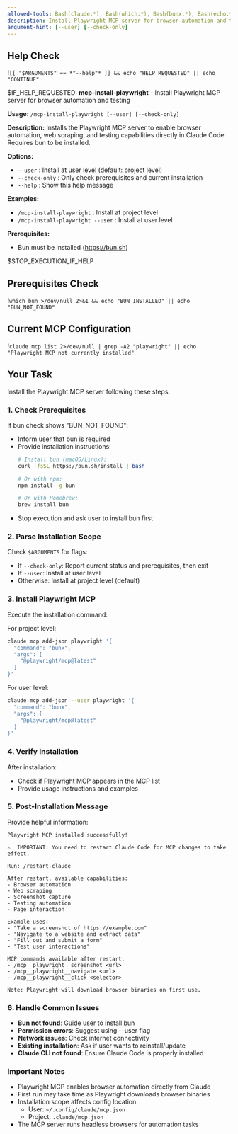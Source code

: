 ```yaml
---
allowed-tools: Bash(claude:*), Bash(which:*), Bash(bunx:*), Bash(echo:*)
description: Install Playwright MCP server for browser automation and testing
argument-hint: [--user] [--check-only]
---
```


## Help Check
!`[[ "$ARGUMENTS" == *"--help"* ]] && echo "HELP_REQUESTED" || echo "CONTINUE"`

$IF_HELP_REQUESTED:
**mcp-install-playwright** - Install Playwright MCP server for browser automation and testing

**Usage:** `/mcp-install-playwright [--user] [--check-only]`

**Description:**
Installs the Playwright MCP server to enable browser automation, web scraping, and testing capabilities directly in Claude Code. Requires bun to be installed.

**Options:**
- `--user`       : Install at user level (default: project level)
- `--check-only` : Only check prerequisites and current installation
- `--help`       : Show this help message

**Examples:**
- `/mcp-install-playwright`         : Install at project level
- `/mcp-install-playwright --user`  : Install at user level

**Prerequisites:**
- Bun must be installed (https://bun.sh)

$STOP_EXECUTION_IF_HELP

## Prerequisites Check
!`which bun >/dev/null 2>&1 && echo "BUN_INSTALLED" || echo "BUN_NOT_FOUND"`

## Current MCP Configuration
!`claude mcp list 2>/dev/null | grep -A2 "playwright" || echo "Playwright MCP not currently installed"`

## Your Task

Install the Playwright MCP server following these steps:

### 1. Check Prerequisites

If bun check shows "BUN_NOT_FOUND":
- Inform user that bun is required
- Provide installation instructions:
  ```bash
  # Install bun (macOS/Linux):
  curl -fsSL https://bun.sh/install | bash
  
  # Or with npm:
  npm install -g bun
  
  # Or with Homebrew:
  brew install bun
  ```
- Stop execution and ask user to install bun first

### 2. Parse Installation Scope

Check `$ARGUMENTS` for flags:
- If `--check-only`: Report current status and prerequisites, then exit
- If `--user`: Install at user level
- Otherwise: Install at project level (default)

### 3. Install Playwright MCP

Execute the installation command:

For project level:
```bash
claude mcp add-json playwright '{
  "command": "bunx",
  "args": [
    "@playwright/mcp@latest"
  ]
}'
```

For user level:
```bash
claude mcp add-json --user playwright '{
  "command": "bunx",
  "args": [
    "@playwright/mcp@latest"
  ]
}'
```

### 4. Verify Installation

After installation:
- Check if Playwright MCP appears in the MCP list
- Provide usage instructions and examples

### 5. Post-Installation Message

Provide helpful information:
```
Playwright MCP installed successfully! 

⚠️  IMPORTANT: You need to restart Claude Code for MCP changes to take effect.

Run: /restart-claude

After restart, available capabilities:
- Browser automation
- Web scraping
- Screenshot capture
- Testing automation
- Page interaction

Example uses:
- "Take a screenshot of https://example.com"
- "Navigate to a website and extract data"
- "Fill out and submit a form"
- "Test user interactions"

MCP commands available after restart:
- /mcp__playwright__screenshot <url>
- /mcp__playwright__navigate <url>
- /mcp__playwright__click <selector>

Note: Playwright will download browser binaries on first use.
```

### 6. Handle Common Issues

- **Bun not found**: Guide user to install bun
- **Permission errors**: Suggest using --user flag
- **Network issues**: Check internet connectivity
- **Existing installation**: Ask if user wants to reinstall/update
- **Claude CLI not found**: Ensure Claude Code is properly installed

### Important Notes

- Playwright MCP enables browser automation directly from Claude
- First run may take time as Playwright downloads browser binaries
- Installation scope affects config location:
  - User: `~/.config/claude/mcp.json`
  - Project: `.claude/mcp.json`
- The MCP server runs headless browsers for automation tasks